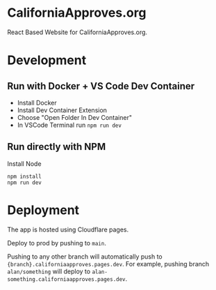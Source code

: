 # CaliforniaApproves.org

React Based Website for CaliforniaApproves.org.

# Development

## Run with Docker + VS Code Dev Container
* Install Docker
* Install Dev Container Extension
* Choose "Open Folder In Dev Container"
* In VSCode Terminal run `npm run dev`

## Run directly with NPM
Install Node

```
npm install
npm run dev
```

# Deployment

The app is hosted using Cloudflare pages. 

Deploy to prod by pushing to `main`.

Pushing to any other branch will automatically push to
`{branch}.californiaapproves.pages.dev`. For example, pushing branch
`alan/something` will deploy to `alan-something.californiaapproves.pages.dev`.
